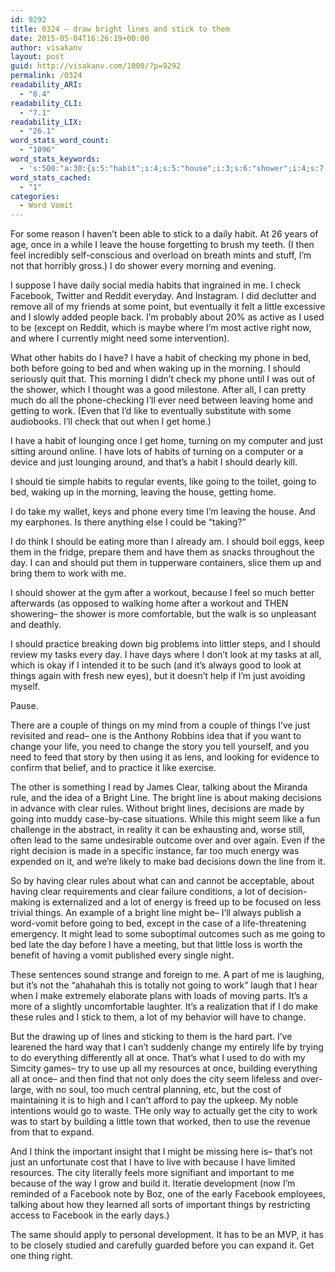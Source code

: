 ```yaml
---
id: 9292
title: 0324 – draw bright lines and stick to them
date: 2015-05-04T16:26:19+00:00
author: visakanv
layout: post
guid: http://visakanv.com/1000/?p=9292
permalink: /0324
readability_ARI:
  - "8.4"
readability_CLI:
  - "7.1"
readability_LIX:
  - "26.1"
word_stats_word_count:
  - "1096"
word_stats_keywords:
  - 's:500:"a:30:{s:5:"habit";i:4;s:5:"house";i:3;s:6:"shower";i:4;s:7:"morning";i:4;s:6:"habits";i:4;s:5:"check";i:3;s:8:"facebook";i:4;s:6:"little";i:3;s:5:"right";i:3;s:4:"need";i:4;s:5:"phone";i:4;s:5:"going";i:7;s:7:"leaving";i:3;s:4:"home";i:5;s:4:"work";i:4;s:4:"like";i:4;s:4:"just";i:5;s:7:"because";i:3;s:6:"things";i:5;s:6:"change";i:4;s:4:"life";i:3;s:5:"clear";i:5;s:6:"bright";i:4;s:4:"line";i:4;s:9:"decisions";i:3;s:5:"rules";i:3;s:4:"case";i:3;s:4:"make";i:3;s:4:"city";i:3;s:9:"important";i:3;}";'
word_stats_cached:
  - "1"
categories:
  - Word Vomit
---
```

For some reason I haven’t been able to stick to a daily habit. At 26 years of age, once in a while I leave the house forgetting to brush my teeth. (I then feel incredibly self-conscious and overload on breath mints and stuff, I’m not that horribly gross.) I do shower every morning and evening.

I suppose I have daily social media habits that ingrained in me. I check Facebook, Twitter and Reddit everyday. And Instagram. I did declutter and remove all of my friends at some point, but eventually it felt a little excessive and I slowly added people back. I’m probably about 20% as active as I used to be (except on Reddit, which is maybe where I’m most active right now, and where I currently might need some intervention).

What other habits do I have? I have a habit of checking my phone in bed, both before going to bed and when waking up in the morning. I should seriously quit that. This morning I didn’t check my phone until I was out of the shower, which I thought was a good milestone. After all, I can pretty much do all the phone-checking I’ll ever need between leaving home and getting to work. (Even that I’d like to eventually substitute with some audiobooks. I’ll check that out when I get home.)

I have a habit of lounging once I get home, turning on my computer and just sitting around online. I have lots of habits of turning on a computer or a device and just lounging around, and that’s a habit I should dearly kill.

I should tie simple habits to regular events, like going to the toilet, going to bed, waking up in the morning, leaving the house, getting home.

I do take my wallet, keys and phone every time I’m leaving the house. And my earphones. Is there anything else I could be &#8220;taking?&#8221;

I do think I should be eating more than I already am. I should boil eggs, keep them in the fridge, prepare them and have them as snacks throughout the day. I can and should put them in tupperware containers, slice them up and bring them to work with me.

I should shower at the gym after a workout, because I feel so much better afterwards (as opposed to walking home after a workout and THEN showering– the shower is more comfortable, but the walk is so unpleasant and deathly.

I should practice breaking down big problems into littler steps, and I should review my tasks every day. I have days where I don’t look at my tasks at all, which is okay if I intended it to be such (and it’s always good to look at things again with fresh new eyes), but it doesn’t help if I’m just avoiding myself.

Pause.

There are a couple of things on my mind from a couple of things I&#8217;ve just revisited and read– one is the Anthony Robbins idea that if you want to change your life, you need to change the story you tell yourself, and you need to feed that story by then using it as lens, and looking for evidence to confirm that belief, and to practice it like exercise.

The other is something I read by James Clear, talking about the Miranda rule, and the idea of a Bright Line. The bright line is about making decisions in advance with clear rules. Without bright lines, decisions are made by going into muddy case-by-case situations. While this might seem like a fun challenge in the abstract, in reality it can be exhausting and, worse still, often lead to the same undesirable outcome over and over again. Even if the right decision is made in a specific instance, far too much energy was expended on it, and we&#8217;re likely to make bad decisions down the line from it.

So by having clear rules about what can and cannot be acceptable, about having clear requirements and clear failure conditions, a lot of decision-making is externalized and a lot of energy is freed up to be focused on less trivial things. An example of a bright line might be– I&#8217;ll always publish a word-vomit before going to bed, except in the case of a life-threatening emergency. It might lead to some suboptimal outcomes such as me going to bed late the day before I have a meeting, but that little loss is worth the benefit of having a vomit published every single night.

These sentences sound strange and foreign to me. A part of me is laughing, but it&#8217;s not the &#8220;ahahahah this is totally not going to work&#8221; laugh that I hear when I make extremely elaborate plans with loads of moving parts. It&#8217;s a more of a slightly uncomfortable laughter. It&#8217;s a realization that if I do make these rules and I stick to them, a lot of my behavior will have to change.

But the drawing up of lines and sticking to them is the hard part. I&#8217;ve learened the hard way that I can&#8217;t suddenly change my entirely life by trying to do everything differently all at once. That&#8217;s what I used to do with my Simcity games– try to use up all my resources at once, building everything all at once– and then find that not only does the city seem lifeless and over-large, with no soul, too much central planning, etc, but the cost of maintaining it is to high and I can&#8217;t afford to pay the upkeep. My noble intentions would go to waste. THe only way to actually get the city to work was to start by building a little town that worked, then to use the revenue from that to expand.

And I think the important insight that I might be missing here is– that&#8217;s not just an unfortunate cost that I have to live with because I have limited resources. The city literally feels more signifiant and important to me because of the way I grow and build it. Iteratie development (now I&#8217;m reminded of a Facebook note by Boz, one of the early Facebook employees, talking about how they learned all sorts of important things by restricting access to Facebook in the early days.)

The same should apply to personal development. It has to be an MVP, it has to be closely studied and carefully guarded before you can expand it. Get one thing right.